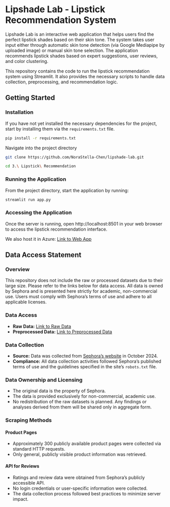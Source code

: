 # Lipshade Lab - Lipstick Recommendation System

Lipshade Lab is an interactive web application that helps users find the perfect lipstick shades based on their skin tone. The system takes user input either through automatic skin tone detection (via Google Mediapipe by uploaded image) or manual skin tone selection. The application recommends lipstick shades based on expert suggestions, user reviews, and color clustering.

This repository contains the code to run the lipstick recommendation system using Streamlit. It also provides the necessary scripts to handle data collection, preprocessing, and recommendation logic.

## Getting Started

### Installation
If you have not yet installed the necessary dependencies for the project, start by installing them via the `requirements.txt` file.

```bash
pip install -r requirements.txt
```

Navigate into the project directory
```bash
git clone https://github.com/NoraStella-Chen/lipshade-lab.git

cd 3.\ Lipstick\ Recommendation 
```
### Running the Application
From the project directory, start the application by running:
```bash
streamlit run app.py
```
### Accessing the Application

Once the server is running, open http://localhost:8501 in your web browser to access the lipstick recommendation interface.

We also host it in Azure: [Link to Web App](https://lipstick-app.azurewebsites.net/)

## Data Access Statement

### Overview
This repository does not include the raw or processed datasets due to their large size. Please refer to the links below for data access. All data is owned by Sephora and is presented here strictly for academic, non-commercial use. Users must comply with Sephora’s terms of use and adhere to all applicable licenses.

### Data Access
- **Raw Data:** [Link to Raw Data](https://drive.google.com/drive/folders/1YpIC5FMkOywOepyriTlxhTys8FUpzqhg?usp=drive_link)
- **Preprocessed Data:** [Link to Preprocessed Data](https://drive.google.com/drive/folders/1qhZ-I2TCP2QRb5FCXTb6z-sKE_PkkWnG?usp=drive_link)

### Data Collection
- **Source:** Data was collected from [Sephora’s website](https://www.sephora.com) in October 2024.
- **Compliance:** All data collection activities followed Sephora’s published terms of use and the guidelines specified in the site’s `robots.txt` file.

### Data Ownership and Licensing
- The original data is the property of Sephora.
- The data is provided exclusively for non-commercial, academic use.
- No redistribution of the raw datasets is planned. Any findings or analyses derived from them will be shared only in aggregate form.

### Scraping Methods
#### Product Pages
- Approximately 300 publicly available product pages were collected via standard HTTP requests.
- Only general, publicly visible product information was retrieved.

#### API for Reviews
- Ratings and review data were obtained from Sephora’s publicly accessible API.
- No login credentials or user-specific information were collected.
- The data collection process followed best practices to minimize server impact.


